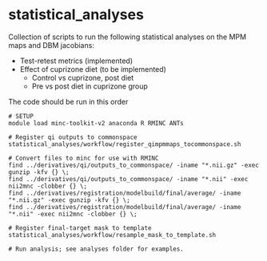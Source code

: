 # statistical_analyses
Collection of scripts to run the following statistical analyses on the MPM maps and DBM jacobians:
* Test-retest metrics (implemented)
* Effect of cuprizone diet (to be implemented)
    * Control vs cuprizone, post diet
    * Pre vs post diet in cuprizone group

The code should be run in this order
```
# SETUP
module load minc-toolkit-v2 anaconda R RMINC ANTs

# Register qi outputs to commonspace
statistical_analyses/workflow/register_qimpmmaps_tocommonspace.sh

# Convert files to minc for use with RMINC
find ../derivatives/qi/outputs_to_commonspace/ -iname "*.nii.gz" -exec gunzip -kfv {} \;
find ../derivatives/qi/outputs_to_commonspace/ -iname "*.nii" -exec nii2mnc -clobber {} \;
find ../derivatives/registration/modelbuild/final/average/ -iname "*.nii.gz" -exec gunzip -kfv {} \;
find ../derivatives/registration/modelbuild/final/average/ -iname "*.nii" -exec nii2mnc -clobber {} \;

# Register final-target mask to template
statistical_analyses/workflow/resample_mask_to_template.sh

# Run analysis; see analyses folder for examples.
```
